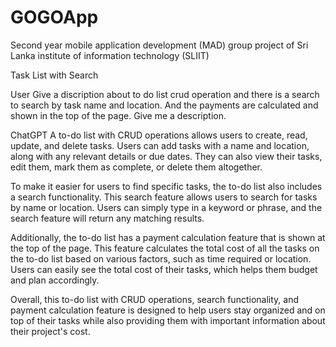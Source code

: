 # GOGOApp
Second year mobile application development (MAD) group project of Sri Lanka institute of information technology (SLIIT)

Task List with Search


User
Give a discription about to do list crud operation and there is a search to search by task name and location. And the payments are calculated and shown in the top of the page.  Give me a description.

ChatGPT
A to-do list with CRUD operations allows users to create, read, update, and delete tasks. Users can add tasks with a name and location, along with any relevant details or due dates. They can also view their tasks, edit them, mark them as complete, or delete them altogether.

To make it easier for users to find specific tasks, the to-do list also includes a search functionality. This search feature allows users to search for tasks by name or location. Users can simply type in a keyword or phrase, and the search feature will return any matching results.

Additionally, the to-do list has a payment calculation feature that is shown at the top of the page. This feature calculates the total cost of all the tasks on the to-do list based on various factors, such as time required or location. Users can easily see the total cost of their tasks, which helps them budget and plan accordingly.

Overall, this to-do list with CRUD operations, search functionality, and payment calculation feature is designed to help users stay organized and on top of their tasks while also providing them with important information about their project's cost.




